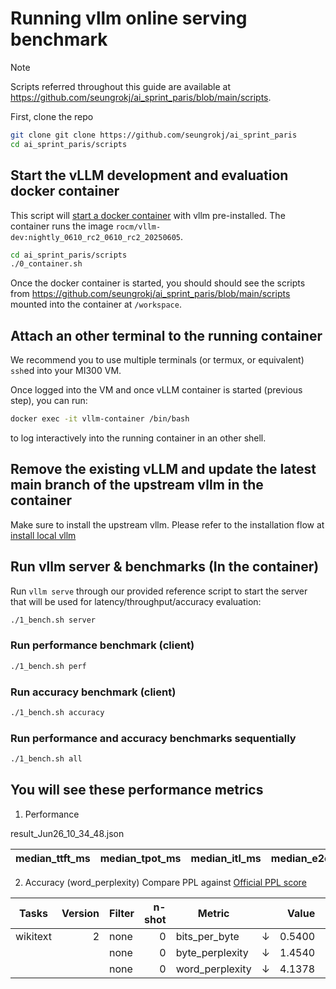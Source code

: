 # Running vllm online serving benchmark

> [!NOTE]  
> Scripts referred throughout this guide are available at https://github.com/seungrokj/ai_sprint_paris/blob/main/scripts.

First, clone the repo
```sh
git clone git clone https://github.com/seungrokj/ai_sprint_paris
cd ai_sprint_paris/scripts
```

## Start the vLLM development and evaluation docker container

This script will [start a docker container](https://github.com/seungrokj/ai_sprint_paris/blob/main/scripts/0_container.sh) with vllm pre-installed. The container runs the image `rocm/vllm-dev:nightly_0610_rc2_0610_rc2_20250605`.

```sh
cd ai_sprint_paris/scripts
./0_container.sh
```

Once the docker container is started, you should should see the scripts from https://github.com/seungrokj/ai_sprint_paris/blob/main/scripts mounted into the container at `/workspace`.

## Attach an other terminal to the running container

We recommend you to use multiple terminals (or termux, or equivalent) `ssh`ed into your MI300 VM.

Once logged into the VM and once vLLM container is started (previous step), you can run:

```bash
docker exec -it vllm-container /bin/bash
```

to log interactively into the running container in an other shell.


## Remove the existing vLLM and update the latest main branch of the upstream vllm in the container

Make sure to install the upstream vllm. Please refer to the installation flow at [install local vllm](https://github.com/seungrokj/ai_sprint_paris/tree/main/hackathon_guides/4_developing_vllm#install-your-vllm-local-version-instead-of-the-provided-reference-in-the-docker-container)

## Run vllm server & benchmarks (In the container)

Run `vllm serve` through our provided reference script to start the server that will be used for latency/throughput/accuracy evaluation:

```sh
./1_bench.sh server
```

### Run performance benchmark (client)
```sh
./1_bench.sh perf
```

### Run accuracy benchmark (client)
```sh
./1_bench.sh accuracy
```

### Run performance and accuracy benchmarks sequentially 
```sh
./1_bench.sh all
```

## You will see these performance metrics

1. Performance

result_Jun26_10_34_48.json

| median_ttft_ms| median_tpot_ms| median_itl_ms| median_e2el_ms| total_token_throughput|
| --------------| --------------| -------------| --------------| ----------------------|

2. Accuracy (word_perplexity) Compare PPL against [Official PPL score](https://huggingface.co/amd/Mixtral-8x7B-Instruct-v0.1-FP8-KV#evaluation-scores)

| Tasks  |Version|Filter|n-shot|    Metric     |   |Value |   |Stderr|
|--------|------:|------|-----:|---------------|---|-----:|---|------|
|wikitext|      2|none  |     0|bits_per_byte  |↓  |0.5400|±  |   N/A|
|        |       |none  |     0|byte_perplexity|↓  |1.4540|±  |   N/A|
|        |       |none  |     0|word_perplexity|↓  |4.1378|±  |   N/A|
